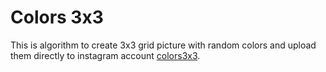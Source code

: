 # Colors 3x3

This is algorithm to create 3x3 grid picture with random colors and upload them directly to instagram account [colors3x3](https://instagram.com/colors3x3). 